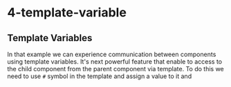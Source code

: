 # 4-template-variable

## Template Variables

In that example we can experience communication between components 
using template variables. It's next powerful feature that 
enable to access to the child component from the parent component via template.
To do this we need to use `#` symbol in the template and assign a value to it and

